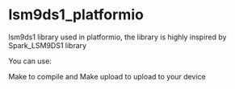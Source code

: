 # lsm9ds1_platformio
lsm9ds1 library used in platformio, the library is highly inspired by Spark_LSM9DS1 library

You can use:

Make to compile
and 
Make upload to upload to your device
